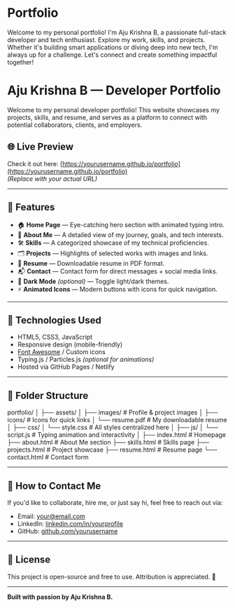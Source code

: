 # Portfolio
Welcome to my personal portfolio! I'm Aju Krishna B, a passionate full-stack developer and tech enthusiast. Explore my work, skills, and projects. Whether it's building smart applications or diving deep into new tech, I'm always up for a challenge. Let's connect and create something impactful together!
# Aju Krishna B — Developer Portfolio

Welcome to my personal developer portfolio! This website showcases my projects, skills, and resume, and serves as a platform to connect with potential collaborators, clients, and employers.

## 🌐 Live Preview

Check it out here: [https://yourusername.github.io/portfolio](https://yourusername.github.io/portfolio)  
*(Replace with your actual URL)*

---

## 📁 Features

- 🏠 **Home Page** — Eye-catching hero section with animated typing intro.
- 👤 **About Me** — A detailed view of my journey, goals, and tech interests.
- 🛠️ **Skills** — A categorized showcase of my technical proficiencies.
- 🗂️ **Projects** — Highlights of selected works with images and links.
- 📄 **Resume** — Downloadable resume in PDF format.
- 📬 **Contact** — Contact form for direct messages + social media links.
- 🌙 **Dark Mode** *(optional)* — Toggle light/dark themes.
- ⚡ **Animated Icons** — Modern buttons with icons for quick navigation.

---

## 🔧 Technologies Used

- HTML5, CSS3, JavaScript
- Responsive design (mobile-friendly)
- [Font Awesome](https://fontawesome.com/) / Custom icons
- Typing.js / Particles.js *(optional for animations)*
- Hosted via GitHub Pages / Netlify

---

## 📂 Folder Structure

portfolio/
│
├── assets/
│ ├── images/ # Profile & project images
│ ├── icons/ # Icons for quick links
│ └── resume.pdf # My downloadable resume
│
├── css/
│ └── style.css # All styles centralized here
│
├── js/
│ └── script.js # Typing animation and interactivity
│
├── index.html # Homepage
├── about.html # About Me section
├── skills.html # Skills page
├── projects.html # Project showcase
├── resume.html # Resume page
└── contact.html # Contact form


---

## 📩 How to Contact Me

If you'd like to collaborate, hire me, or just say hi, feel free to reach out via:

- Email: [your@email.com](mailto:your@email.com)
- LinkedIn: [linkedin.com/in/yourprofile](https://linkedin.com/in/yourprofile)
- GitHub: [github.com/yourusername](https://github.com/yourusername)

---

## 📝 License

This project is open-source and free to use. Attribution is appreciated. 🚀

---

**Built with passion by Aju Krishna B.**
